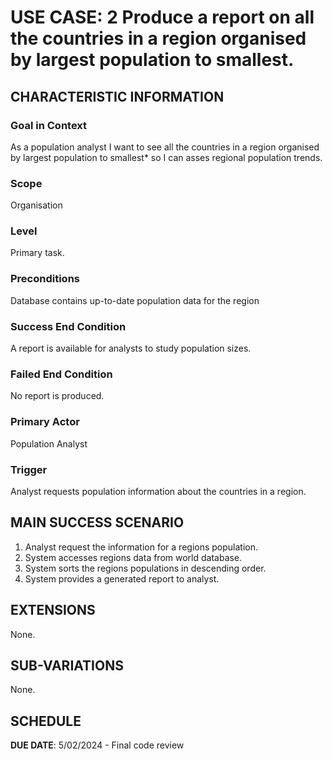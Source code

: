 # USE CASE: 2 Produce a report on all the countries in a region organised by largest population to smallest.

## CHARACTERISTIC INFORMATION

### Goal in Context

As a population analyst I want to see all the countries in a region organised by largest population to smallest* so I can asses regional population trends.

### Scope

Organisation

### Level

Primary task.

### Preconditions

Database contains up-to-date population data for the region

### Success End Condition

A report is available for analysts to study population sizes.

### Failed End Condition

No report is produced.

### Primary Actor

Population Analyst

### Trigger

Analyst requests population information about the countries in a region.

## MAIN SUCCESS SCENARIO

1. Analyst request the information for a regions population.
2. System accesses regions data from world database.
3. System sorts the regions populations in descending order.
4. System provides a generated report to analyst.

## EXTENSIONS

None.

## SUB-VARIATIONS

None.

## SCHEDULE

**DUE DATE**: 5/02/2024 - Final code review
